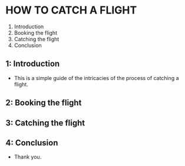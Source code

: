# HOW TO CATCH A FLIGHT

1. Introduction
2. Booking the flight
3. Catching the flight
4. Conclusion

## 1: Introduction

- This is a simple guide of the intricacies of the process of catching a flight.

## 2: Booking the flight

## 3: Catching the flight

## 4: Conclusion

- Thank you.